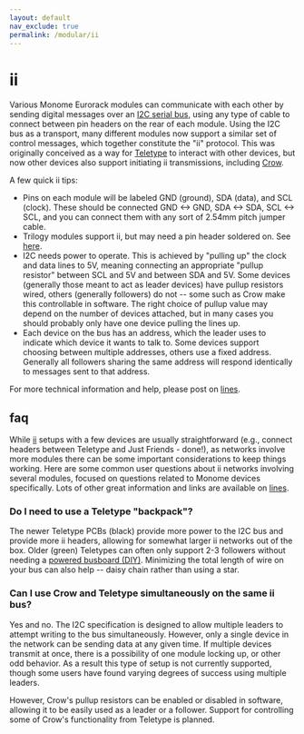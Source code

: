 ```yaml
---
layout: default
nav_exclude: true
permalink: /modular/ii
---
```


# ii

Various Monome Eurorack modules can communicate with each other by sending digital messages over an [I2C serial bus](https://en.wikipedia.org/wiki/I%C2%B2C), using any type of cable to connect between pin headers on the rear of each module. Using the I2C bus as a transport, many different modules now support a similar set of control messages, which together constitute the "ii" protocol. This was originally conceived as a way for [Teletype](/docs/modular/teletype) to interact with other devices, but now other devices also support initiating ii transmissions, including [Crow](/docs/crow).

A few quick ii tips:

* Pins on each module will be labeled GND (ground), SDA (data), and SCL (clock). These should be connected GND <-> GND, SDA <-> SDA, SCL <-> SCL, and you can connect them with any sort of 2.54mm pitch jumper cable.
* Trilogy modules support ii, but may need a pin header soldered on. See [here](/docs/modular/iiheader).
* I2C needs power to operate. This is achieved by "pulling up" the clock and data lines to 5V, meaning connecting an appropriate "pullup resistor" between SCL and 5V and between SDA and 5V. Some devices (generally those meant to act as leader devices) have pullup resistors wired, others (generally followers) do not -- some such as Crow make this controllable in software. The right choice of pullup value may depend on the number of devices attached, but in many cases you should probably only have one device pulling the lines up.
* Each device on the bus has an address, which the leader uses to indicate which device it wants to talk to. Some devices support choosing between multiple addresses, others use a fixed address. Generally all followers sharing the same address will respond identically to messages sent to that address.

For more technical information and help, please post on [lines](https://llllllll.co/t/a-users-guide-to-i2c/19219).

## faq

While [ii](/docs/modular/ii) setups with a few devices are usually
straightforward (e.g., connect headers between Teletype and Just
Friends - done!), as networks involve more modules there can be some
important considerations to keep things working. Here are some common
user questions about ii networks involving several modules, focused on
questions related to Monome devices specifically.  Lots of other great
information and links are available on
[lines](https://llllllll.co/t/a-users-guide-to-i2c/19219).

### Do I need to use a Teletype "backpack"?

The newer Teletype PCBs (black) provide more power to the I2C bus and
provide more ii headers, allowing for somewhat larger ii networks out
of the box. Older (green) Teletypes can often only support 2-3
followers without needing a [powered busboard
(DIY)](https://llllllll.co/t/teletype-busboard/9579). Minimizing the
total length of wire on your bus can also help -- daisy chain rather
than using a star.

### Can I use Crow and Teletype simultaneously on the same ii bus?

Yes and no. The I2C specification is designed to allow multiple
leaders to attempt writing to the bus simultaneously. However, only a
single device in the network can be sending data at any given time. If
multiple devices transmit at once, there is a possibility of one
module locking up, or other odd behavior. As a result this type of
setup is not currently supported, though some users have found varying
degrees of success using multiple leaders.

However, Crow's pullup resistors can be enabled or disabled in software,
allowing it to be easily used as a leader or a follower. Support for
controlling some of Crow's functionality from Teletype is planned.

